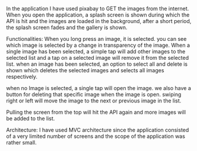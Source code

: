 
In the application I have used pixabay to GET the images from the internet.
When you open the application, a splash screen is shown during which the API is hit and the images are loaded in the background,
after a short period, the splash screen fades and the gallery is shown.

Functionalities:
When you long press an image, it is selected. you can see which image is selected by a change in transparency of the image. When a single
image has been selected, a simple tap will add other images to the selected list and a tap on a selected image will remove it from
the selected list. when an image has been selected, an option to select all and delete is shown which deletes the selected images
and selects all images respectively.

when no Image is selected, a single tap will open the image. we also have a button for deleting that specific image when the image is open.
swiping right or left will move the image to the next or previous image in the list.

Pulling the screen from the top will hit the API again and more images will be added to the list.

Architecture:
I have used MVC architecture since the application consisted of a very limited number of screens and the scope of the application was rather
small.
